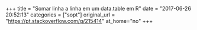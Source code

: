 +++
title = "Somar linha a linha em um data.table em R"
date = "2017-06-26 20:52:13"
categories = ["sopt"]
original_url = "https://pt.stackoverflow.com/q/215414"
at_home="no"
+++

